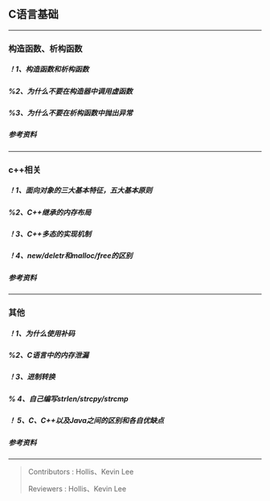 ## C语言基础
---

### 构造函数、析构函数
##### ！1、构造函数和析构函数

##### %2、为什么不要在构造器中调用虚函数

##### %3、为什么不要在析构函数中抛出异常

##### 参考资料

---

### c++相关
##### ！1、面向对象的三大基本特征，五大基本原则

##### %2、C++继承的内存布局

##### ！3、C++多态的实现机制

##### ！4、new/deletr和malloc/free的区别

##### 参考资料

---

### 其他
##### ！1、为什么使用补码

##### %2、C语言中的内存泄漏

##### ！3、进制转换

##### % 4、自己编写strlen/strcpy/strcmp

##### ！ 5、C、C++以及Java之间的区别和各自优缺点

##### 参考资料

---

> Contributors : Hollis、Kevin Lee
>
> Reviewers : Hollis、Kevin Lee
